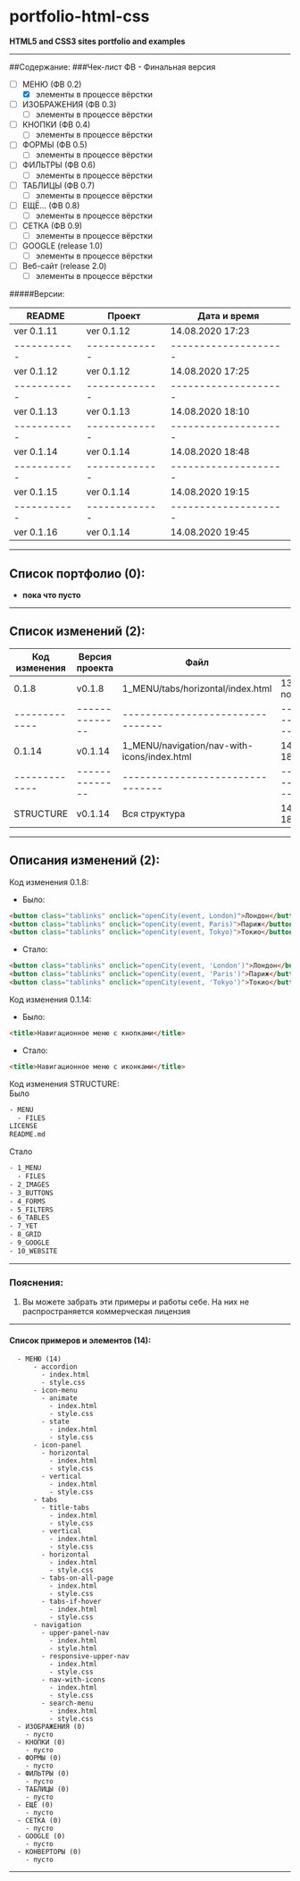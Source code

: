 # portfolio-html-css
**HTML5 and CSS3 sites portfolio and examples**<br>
<hr>

##Содержание:
###Чек-лист
ФВ - Финальная версия

- [ ] МЕНЮ (ФВ 0.2)
  - [x] элементы в процессе вёрстки
- [ ] ИЗОБРАЖЕНИЯ (ФВ 0.3)
  - [ ] элементы в процессе вёрстки
- [ ] КНОПКИ (ФВ 0.4)
  - [ ] элементы в процессе вёрстки
- [ ] ФОРМЫ (ФВ 0.5)
  - [ ] элементы в процессе вёрстки
- [ ] ФИЛЬТРЫ (ФВ 0.6)
  - [ ] элементы в процессе вёрстки
- [ ] ТАБЛИЦЫ (ФВ 0.7)
  - [ ] элементы в процессе вёрстки
- [ ] ЕЩЁ... (ФВ 0.8)
  - [ ] элементы в процессе вёрстки
- [ ] СЕТКА (ФВ 0.9)
  - [ ] элементы в процессе вёрстки
- [ ] GOOGLE (release 1.0)
  - [ ] элементы в процессе вёрстки
- [ ] Веб-сайт (release 2.0)
  - [ ] элементы в процессе вёрстки

#####Версии:

README      | Проект        |    Дата и время      |
----------- | ------------- | -------------------- |
ver 0.1.11  | ver 0.1.12    | 14.08.2020 17:23     |
----------- | ------------- | -------------------- |
ver 0.1.12  | ver 0.1.12    | 14.08.2020 17:25     |
----------- | ------------- | -------------------- |
ver 0.1.13  | ver 0.1.13    | 14.08.2020 18:10     |
----------- | ------------- | -------------------- |
ver 0.1.14  | ver 0.1.14    | 14.08.2020 18:48     |
----------- | ------------- | -------------------- |
ver 0.1.15  | ver 0.1.14    | 14.08.2020 19:15     |
----------- | ------------- | -------------------- |
ver 0.1.16  | ver 0.1.14    | 14.08.2020 19:45     |


<hr>

## Список портфолио (0):


- **пока что пусто**

<hr>

## Список изменений (2):

Код изменения | Версия проекта |             Файл                 |   Дата и время      |
------------- | -------------- |             ----                 |   ----              |
0.1.8         |     v0.1.8     | 1_MENU/tabs/horizontal/index.html  | 13.08.2020 none     |
------------- | -------------- | -------------------------------- | ------------------- |
0.1.14        |     v0.1.14    | 1_MENU/navigation/nav-with-icons/index.html  | 14.08.2020 18:48    |
------------- | -------------- | -------------------------------- | ------------------- |
STRUCTURE     |     v0.1.14    | Вся структура                    | 14.08.2020 18:48 

<hr>

## Описания изменений (2):


Код изменения 0.1.8:<br>
- Было:
```html
<button class="tablinks" onclick="openCity(event, London)">Лондон</button>
<button class="tablinks" onclick="openCity(event, Paris)">Париж</button>
<button class="tablinks" onclick="openCity(event, Tokyo)">Токио</button>
```
- Стало:
```html
<button class="tablinks" onclick="openCity(event, 'London')">Лондон</button>
<button class="tablinks" onclick="openCity(event, 'Paris')">Париж</button>
<button class="tablinks" onclick="openCity(event, 'Tokyo')">Токио</button>
```

Код изменения 0.1.14:<br>

- Было:
```html
<title>Навигационное меню с кнопками</title>
```
- Стало:
```html
<title>Навигационное меню с иконками</title>
```

Код изменения STRUCTURE:<br>
Было
```html
- MENU
  - FILES
LICENSE
README.md
```

Стало
```html
- 1_MENU
  - FILES
- 2_IMAGES
- 3_BUTTONS
- 4_FORMS
- 5_FILTERS
- 6_TABLES
- 7_YET
- 8_GRID
- 9_GOOGLE
- 10_WEBSITE
```

<hr>

### Пояснения:

1. Вы можете забрать эти примеры и работы себе.
На них не распространяется коммерческая лицензия

<hr>

#### Список примеров и элементов (14):

```- portfolio-html-css
  - МЕНЮ (14)
      - accordion
        - index.html
        - style.css
      - icon-menu
        - animate
          - index.html
          - style.css
        - state
          - index.html
          - style.css
      - icon-panel
        - horizontal
          - index.html
          - style.css
        - vertical
          - index.html
          - style.css
      - tabs
        - title-tabs
          - index.html
          - style.css
        - vertical
          - index.html
          - style.css
        - horizontal
          - index.html
          - style.css
        - tabs-on-all-page
          - index.html
          - style.css
        - tabs-if-hover
          - index.html
          - style.css
      - navigation
        - upper-panel-nav
          - index.html
          - style.html
        - responsive-upper-nav
          - index.html
          - style.css
        - nav-with-icons
          - index.html
          - style.css
        - search-menu
          - index.html
          - style.css
  - ИЗОБРАЖЕНИЯ (0)
    - пусто
  - КНОПКИ (0)
    - пусто
  - ФОРМЫ (0)
    - пусто
  - ФИЛЬТРЫ (0)
    - пусто
  - ТАБЛИЦЫ (0)
    - пусто
  - ЕЩЁ (0)
    - пусто
  - СЕТКА (0)
    - пусто
  - GOOGLE (0)
    - пусто
  - КОНВЕРТОРЫ (0)
    - пусто
```
<hr>